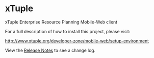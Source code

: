 xTuple
======

xTuple Enterprise Resource Planning Mobile-Web client

For a full description of how to install this project, please visit:

http://www.xtuple.org/developer-zone/mobile-web/setup-environment

View the [Release Notes](RELEASE.md) to see a change log.
